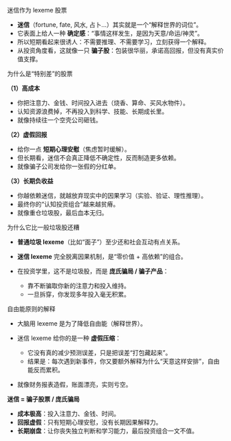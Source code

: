 迷信作为 lexeme 股票

* **迷信**（fortune, fate, 风水, 占卜…）其实就是一个“解释世界的词位”。
* 它表面上给人一种 **确定感**：“事情这样发生，是因为天意/命运/神灵”。
* 所以短期看起来很诱人：不需要推理、不需要学习，立刻获得一个解释。
* 从投资角度看，这就像一只 **骗子股**：包装很华丽，承诺高回报，但没有真实价值支撑。

为什么是“特别差”的股票

**（1）高成本**

* 你把注意力、金钱、时间投入进去（烧香、算命、买风水物件）。
* 认知资源浪费掉，不再投入到科学、技能、长期成长里。
* 就像持续往一个空壳公司砸钱。

**（2）虚假回报**

* 给你一点 **短期心理安慰**（焦虑暂时缓解）。
* 但长期看，迷信不会真正降低不确定性，反而制造更多依赖。
* 就像骗子公司发给你一张假的分红单。

**（3）长期负收益**

* 你越依赖迷信，就越放弃现实中的因果学习（实验、验证、理性推理）。
* 最终你的“认知投资组合”越来越贫瘠。
* 就像重仓垃圾股，最后血本无归。

为什么它比一般垃圾股还糟

* **普通垃圾 lexeme**（比如“面子”）至少还和社会互动有点关系。
* **迷信 lexeme** 完全脱离因果机制，是“零价值 + 高依赖”的组合。
* 在投资学里，这不是垃圾股，而是 **庞氏骗局 / 骗子产品**：

  * 靠不断骗取你新的注意力和投入维持。
  * 一旦拆穿，你发现多年投入毫无积累。

自由能原则的解释

* 大脑用 lexeme 是为了降低自由能（解释世界）。
* 迷信 lexeme 给你的是一种 **虚假压缩**：

  * 它没有真的减少预测误差，只是把误差“打包藏起来”。
  * 结果是：每次遇到新事件，你又要额外解释为什么“天意这样安排”，自由能反而累积。
* 就像财务报表造假，账面漂亮，实则亏空。


**迷信 = 骗子股票 / 庞氏骗局**

* **成本极高**：投入注意力、金钱、时间。
* **回报虚假**：只有短期心理安慰，没有长期因果解释力。
* **长期崩盘**：让你丧失独立判断和学习能力，最后投资组合一文不值。